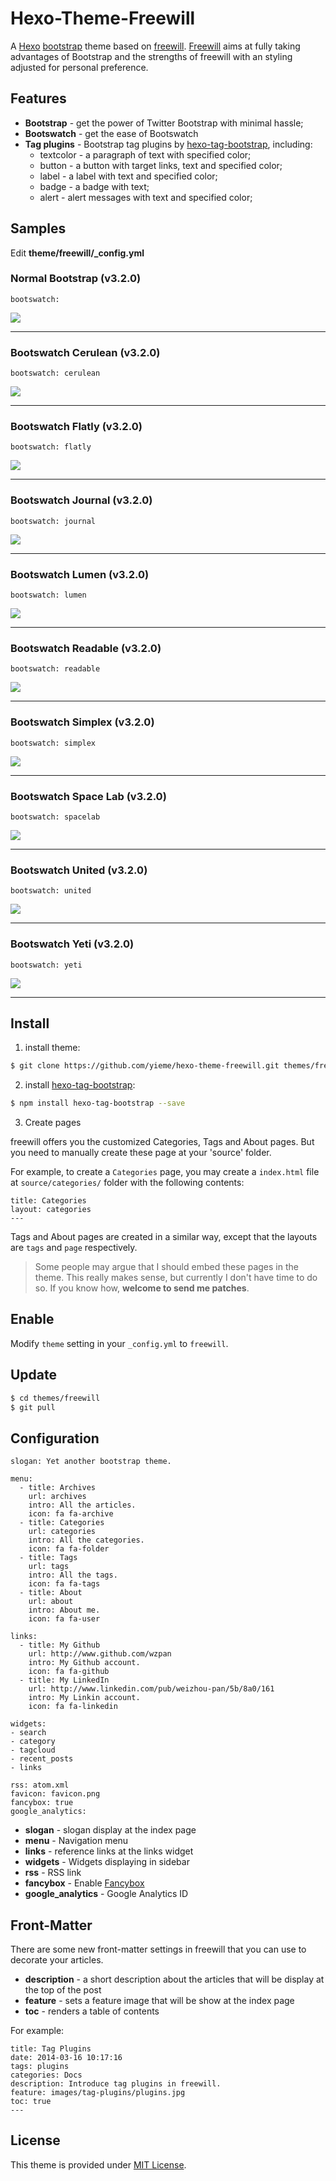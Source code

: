 # Hexo-Theme-Freewill

A [Hexo](http://hexo.io/) [bootstrap](http://getbootstrap.com) theme based on [freewill](https://github.com/wzpan/hexo-theme-freewill). [Freewill](https://github.com/yieme/hexo-theme-freewill) aims at fully taking advantages of Bootstrap and the strengths of freewill with an styling adjusted for personal preference.

## Features

* **Bootstrap** - get the power of Twitter Bootstrap with minimal hassle;
* **Bootswatch** - get the ease of Bootswatch
* **Tag plugins** - Bootstrap tag plugins by [hexo-tag-bootstrap](https://github.com/wzpan/hexo-tag-bootstrap), including:
  - textcolor - a paragraph of text with specified color;
  - button - a button with target links, text and specified color;
  - label - a label with text and specified color;
  - badge - a badge with text;
  - alert - alert messages with text and specified color;

## Samples

Edit **theme/freewill/_config.yml**

### Normal Bootstrap (v3.2.0)

```
bootswatch:
```

![](source/img/example/bootstrap.png)

---

### Bootswatch Cerulean (v3.2.0)

```
bootswatch: cerulean
```

![](source/img/example/cerulean.png)

---

### Bootswatch Flatly (v3.2.0)

```
bootswatch: flatly
```

![](source/img/example/flatly.png)

---

### Bootswatch Journal (v3.2.0)

```
bootswatch: journal
```

![](source/img/example/journal.png)

---

### Bootswatch Lumen (v3.2.0)

```
bootswatch: lumen
```

![](source/img/example/lumen.png)

---

### Bootswatch Readable (v3.2.0)

```
bootswatch: readable
```

![](source/img/example/readable.png)

---

### Bootswatch Simplex (v3.2.0)

```
bootswatch: simplex
```

![](source/img/example/simplex.png)

---

### Bootswatch Space Lab (v3.2.0)

```
bootswatch: spacelab
```

![](source/img/example/spacelab.png)

---

### Bootswatch United (v3.2.0)

```
bootswatch: united
```

![](source/img/example/united.png)

---

### Bootswatch Yeti (v3.2.0)

```
bootswatch: yeti
```

![](source/img/example/yeti.png)

---

## Install

1) install theme:

``` sh
$ git clone https://github.com/yieme/hexo-theme-freewill.git themes/freewill
```

2) install [hexo-tag-bootstrap](https://github.com/wzpan/hexo-tag-bootstrap):

``` sh
$ npm install hexo-tag-bootstrap --save
```

3) Create pages

freewill offers you the customized Categories, Tags and About pages. But you need to manually create these page at your 'source' folder.

For example, to create a `Categories` page, you may create a `index.html` file at `source/categories/` folder with the following contents:

```
title: Categories
layout: categories
---
```

Tags and About pages are created in a similar way, except that the layouts are `tags` and `page` respectively.

> Some people may argue that I should embed these pages in the theme. This really makes sense, but currently I don't have time to do so. If you know how, **welcome to send me patches**.

## Enable

Modify `theme` setting in your `_config.yml` to `freewill`.

## Update

``` sh
$ cd themes/freewill
$ git pull
```

## Configuration

```
slogan: Yet another bootstrap theme.

menu:
  - title: Archives
    url: archives
    intro: All the articles.
    icon: fa fa-archive
  - title: Categories
    url: categories
    intro: All the categories.
    icon: fa fa-folder
  - title: Tags
    url: tags
    intro: All the tags.
    icon: fa fa-tags
  - title: About
    url: about
    intro: About me.
    icon: fa fa-user

links:
  - title: My Github
    url: http://www.github.com/wzpan
    intro: My Github account.
    icon: fa fa-github
  - title: My LinkedIn
    url: http://www.linkedin.com/pub/weizhou-pan/5b/8a0/161
    intro: My Linkin account.
    icon: fa fa-linkedin

widgets:
- search
- category
- tagcloud
- recent_posts
- links

rss: atom.xml
favicon: favicon.png
fancybox: true
google_analytics:
```

* **slogan** - slogan display at the index page
* **menu** - Navigation menu
* **links** - reference links at the links widget
* **widgets** - Widgets displaying in sidebar
* **rss** - RSS link
* **fancybox** - Enable [Fancybox](http://fancyapps.com/fancybox/)
* **google_analytics** - Google Analytics ID

## Front-Matter

There are some new front-matter settings in freewill that you can use to decorate your articles.

* **description** - a short description about the articles that will be display at the top of the post
* **feature** - sets a feature image that will be show at the index page
* **toc** - renders a table of contents

For example:

```
title: Tag Plugins
date: 2014-03-16 10:17:16
tags: plugins
categories: Docs
description: Introduce tag plugins in freewill.
feature: images/tag-plugins/plugins.jpg
toc: true
---
```

## License

This theme is provided under [MIT License](http://opensource.org/licenses/MIT).

<!-- ## People Using freewill

see [Examples](https://github.com/wzpan/freewill/wiki/Examples) -->
